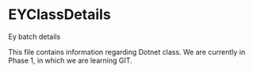# EYClassDetails
Ey batch details

This file contains information regarding Dotnet class. 
We are currently in Phase 1, in which we are learning GIT.
